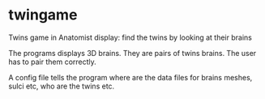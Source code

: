 # twingame
Twins game in Anatomist display: find the twins by looking at their brains

The programs displays 3D brains. They are pairs of twins brains. The user has to pair them correctly.

A config file tells the program where are the data files for brains meshes, sulci etc, who are the twins etc.
